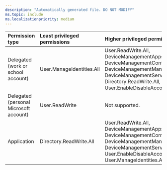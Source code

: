 ```yaml
---
description: "Automatically generated file. DO NOT MODIFY"
ms.topic: include
ms.localizationpriority: medium
---
```


|Permission type|Least privileged permissions|Higher privileged permissions|
|:---|:---|:---|
|Delegated (work or school account)|User.ManageIdentities.All|User.ReadWrite.All, DeviceManagementApps.ReadWrite.All, DeviceManagementConfiguration.ReadWrite.All, DeviceManagementManagedDevices.ReadWrite.All, DeviceManagementServiceConfig.ReadWrite.All, Directory.ReadWrite.All, User.EnableDisableAccount.All, User.ReadWrite|
|Delegated (personal Microsoft account)|User.ReadWrite|Not supported.|
|Application|Directory.ReadWrite.All|User.ReadWrite.All, DeviceManagementApps.ReadWrite.All, DeviceManagementConfiguration.ReadWrite.All, DeviceManagementManagedDevices.ReadWrite.All, DeviceManagementServiceConfig.ReadWrite.All, User.EnableDisableAccount.All, User.ManageIdentities.All|

